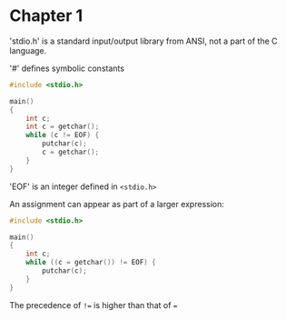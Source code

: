 # Chapter 1

'stdio.h' is a standard input/output library from ANSI, not a part of the C language.

'#' defines symbolic constants

```c
#include <stdio.h>

main()
{
    int c;
    int c = getchar();
    while (c != EOF) {
        putchar(c);
        c = getchar();
    }
}
```

'EOF' is an integer defined in `<stdio.h>`

An assignment can appear as part of a larger expression:

```c
#include <stdio.h>

main()
{
    int c;
    while ((c = getchar()) != EOF) {
        putchar(c);
    }
}
```

The precedence of `!=` is higher than that of `=`